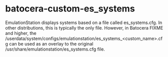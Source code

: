 # batocera-custom-es_systems
EmulationStation displays systems based on a file called es_systems.cfg. In other distributions, this is typically the only file. However, in Batocera FIXME and higher, the /userdata/system/configs/emulationstation/es_systems_&lt;custom_name>.cfg can be used as an overlay to the original /usr/share/emulationstation/es_systems.cfg file.
